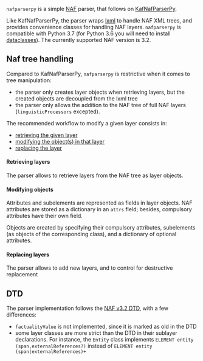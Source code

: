`nafparserpy` is a simple [NAF](https://github.com/newsreader/NAF) parser, that follows on
[KafNafParserPy](https://github.com/cltl/KafNafParserPy/tree/master/KafNafParserPy).

Like KafNafParserPy, the parser wraps [lxml](https://lxml.de/) to handle NAF XML trees, and
provides convenience classes for handling NAF layers. `nafparserpy` is compatible with Python 3.7 (for Python 3.6 you 
will need to install [dataclasses](https://pypi.org/project/dataclasses/)). The currently supported NAF version is 3.2.


## Naf tree handling
Compared to KafNafParserPy, `nafparserpy` is restrictive when it comes to tree manipulation:

* the parser only creates layer objects when retrieving layers, but the created objects are decoupled from
the lxml tree
* the parser only allows the addition to the NAF tree of full NAF layers (`linguisticProcessors` excepted).

The recommended workflow to modify a given layer consists in:

 * [retrieving the given layer](#retrieving_layers)
 * [modifying the object(s) in that layer](#modifying_objects)
 * [replacing the layer](#replacing_layers)


#### Retrieving layers
The parser allows to retrieve layers from the NAF tree as layer objects.

#### Modifying objects
Attributes and subelements are represented as fields in layer objects. NAF
attributes are stored as a dictionary in an `attrs` field; besides, compulsory attributes
have their own field.

Objects are created by specifying their compulsory attributes, subelements (as objects of the corresponding class),
and a dictionary of optional attributes.

#### Replacing layers
The parser allows to add new layers, and to control for destructive replacement


## DTD
The parser implementation follows the
[NAF v3.2 DTD](https://github.com/cltl/NAF-4-Development/blob/master/res/naf_development/naf_v3.2.dtd),
with a few differences:

* `factualityValue` is not implemented, since it is marked as old in the DTD
* some layer classes are more strict than the DTD in their sublayer declarations. For instance, the
`Entity` class implements `ELEMENT entity (span,externalReferences?)` instead of
`ELEMENT entity (span|externalReferences)+`


